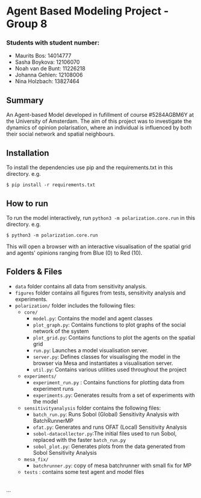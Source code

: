 # Agent Based Modeling Project - Group 8

### Students with student number:
- Maurits Bos: 14014777
- Sasha Boykova: 12106070
- Noah van de Bunt: 11226218
- Johanna Gehlen: 12108006
- Nina Holzbach: 13827464

## Summary
An Agent-based Model developed in fufillment of course #5284AGBM6Y at the University of Amsterdam.
The aim of this project was to investigate the dynamics of opinion polarisation, where an individual is influenced by both their social network and spatial neighbours.

## Installation
To install the dependencies use pip and the requirements.txt in this directory. e.g.
```
$ pip install -r requirements.txt
```

## How to run
To run the model interactively, run `python3 -m polarization.core.run` in this directory. e.g.
```
$ python3 -m polarization.core.run
```
This will open a browser with an interactive visualisation of the spatial grid and agents' opinions ranging from Blue (0) to Red (10).

## Folders & Files
* `data` folder contains all data from sensitivity analysis.
* `figures` folder contains all figures from tests, sensitivity analysis and experiments.
* `polarization/` folder includes the following files:
  - `core/`
    * `model.py`: Contains the model and agent classes
    * `plot_graph.py`: Contains functions to plot graphs of the social network of the system
    * `plot_grid.py`: Contains functions to plot the agents on the spatial grid
    * `run.py`: Launches a model visualisation server.
    * `server.py`: Defines classes for visualisging the model in the browser via Mesa and instantiates a visualisation server.
    * `util.py`: Contains various utilities used throughout the project
  - `experiments/`
    * `experiment_run.py` : Contains functions for plotting data from experiment runs
    * `experiments.py`: Generates results from a set of experiments with the model
  - `sensitivityanalysis` folder contains the following files:
    * `batch_run.py`: Runs Sobol (Global) Sensitivity Analysis with BatchRunnerMP
    * `ofat.py`: Generates and runs OFAT (Local) Sensitivity Analysis
    * `sobol-datacollector.py`:The initial files used to run Sobol, replaced with the faster `batch_run.py`
    * `sobol_plot.py`: Generates plots from the data generated from Sobol Sensitivity Analysis
  - `mesa_fix/`
    * `batchrunner.py`: copy of mesa batchrunner with small fix for MP
  - `tests` : contains some test agent and model files

<br>
...